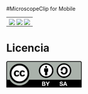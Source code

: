 #MicroscopeClip for Mobile
<table>
<tr>
<td>
<img src="images/images/DSC_0338.jpg" width="300" align="center">
<img src="images/images/DSC_0332.jpg" width="300" align="center">
<img src="images/images/DSC_0342.jpg" width="300" align="center">
</td>
</tr>
</table>

# Licencia

<img src="images/by-sa.png" width="200" align = "center">
